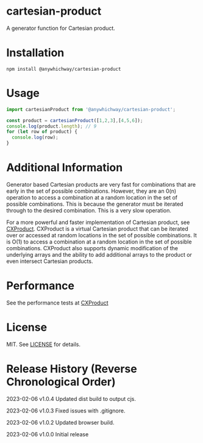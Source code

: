 # cartesian-product

A generator function for Cartesian product.

# Installation

```
npm install @anywhichway/cartesian-product
```

# Usage

```javascript
import cartesianProduct from '@anywhichway/cartesian-product';

const product = cartesianProduct([1,2,3],[4,5,6]);
console.log(product.length); // 9
for (let row of product) {
  console.log(row);
}
```

# Additional Information

Generator based Cartesian products are very fast for combinations that are early in the set of possible combinations. However, they are an 0(n) operation to access a combination at a random location in the set of possible combinations. This is because the generator must be iterated through to the desired combination. This is a very slow operation.

For a more powerful and faster implementation of Cartesian product, see [CXProduct](https://www.github.com/anywhichway/cxproduct). CXProduct is a virtual Cartesian product that can be iterated over or accessed at random locations in the set of possible combinations. It is O(1) to access a combination at a random location in the set of possible combinations. CXProduct also supports dynamic modification of the underlying arrays and the ability to add additional arrays to the product or even intersect Cartesian products.

# Performance

See the performance tests at  [CXProduct](https://www.github.com/anywhichway/cxproduct)

# License

MIT. See [LICENSE](LICENSE) for details.

# Release History (Reverse Chronological Order)

2023-02-06 v1.0.4 Updated dist build to output cjs.

2023-02-06 v1.0.3 Fixed issues with .gitignore.

2023-02-06 v1.0.2 Updated browser build.

2023-02-06 v1.0.0 Initial release



